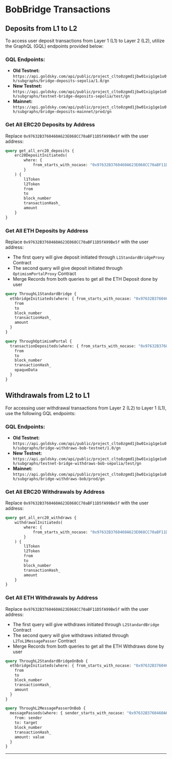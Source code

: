 # BobBridge Transactions

## Deposits from L1 to L2

To access user deposit transactions from Layer 1 (L1) to Layer 2 (L2), utilize the GraphQL (GQL) endpoints provided below:

### GQL Endpoints:

- **Old Testnet:** `https://api.goldsky.com/api/public/project_clto8zgmd1jbw01xig1ge1u0h/subgraphs/bridge-deposits-sepolia/1.0/gn`
- **New Testnet:** `https://api.goldsky.com/api/public/project_clto8zgmd1jbw01xig1ge1u0h/subgraphs/testnet-bridge-deposits-sepolia/test/gn`
- **Mainnet:** `https://api.goldsky.com/api/public/project_clto8zgmd1jbw01xig1ge1u0h/subgraphs/bridge-deposits-mainnet/prod/gn`

### Get All ERC20 Deposits by Address

Replace `0x97632B3760460A623E068CC70aBF11D5fA99Be5f` with the user address:

```graphql
query get_all_erc20_deposits {
    erc20DepositInitiateds(
        where: {
            from_starts_with_nocase: "0x97632B3760460A623E068CC70aBF11D5fA99Be5f"
        }
    ) {
        l1Token
        l2Token
        from
        to
        block_number
        transactionHash_
        amount
    }
}
```

### Get All ETH Deposits by Address

Replace `0x97632B3760460A623E068CC70aBF11D5fA99Be5f` with the user address:

- The first query will give deposit initiated through `L1StandardBridgeProxy` Contract
- The second query will give deposit initiated through `OptimismPortalProxy` Contract
- Merge Records from both queries to get all the ETH Deposit done by user

```graphql
query ThroughL1StandardBridge {
  ethbridgeInitiateds(where: { from_starts_with_nocase: "0x97632B3760460A623E068CC70aBF11D5fA99Be5f" }) {
    from
    to
    block_number
    transactionHash_
    amount
  }
}
```

```graphql
query ThroughOptimismPortal {
  transactionDepositeds(where: { from_starts_with_nocase: "0x97632B3760460A623E068CC70aBF11D5fA99Be5f" }) {
    from
    to
    block_number
    transactionHash_
    opaqueData
  }
}
```

## Withdrawals from L2 to L1

For accessing user withdrawal transactions from Layer 2 (L2) to Layer 1 (L1), use the following GQL endpoints:

### GQL Endpoints:

- **Old Testnet:** `https://api.goldsky.com/api/public/project_clto8zgmd1jbw01xig1ge1u0h/subgraphs/bridge-withdraws-bob-testnet/1.0/gn`
- **New Testnet:** `https://api.goldsky.com/api/public/project_clto8zgmd1jbw01xig1ge1u0h/subgraphs/testnet-bridge-withdraws-bob-sepolia/test/gn`
- **Mainnet:** `https://api.goldsky.com/api/public/project_clto8zgmd1jbw01xig1ge1u0h/subgraphs/bridge-withdraws-bob/prod/gn`

### Get All ERC20 Withdrawals by Address

Replace `0x97632B3760460A623E068CC70aBF11D5fA99Be5f` with the user address:

```graphql
query get_all_erc20_withdraws {
    withdrawalInitiateds(
        where: {
            from_starts_with_nocase: "0x97632B3760460A623E068CC70aBF11D5fA99Be5f"
        }
    ) {
        l1Token
        l2Token
        from
        to
        block_number
        transactionHash_
        amount
    }
}
```

### Get All ETH Withdrawals by Address

Replace `0x97632B3760460A623E068CC70aBF11D5fA99Be5f` with the user address:

- The first query will give withdraws initiated through `L2StandardBridge` Contract
- The second query will give withdraws initiated through `L2ToL1MessagePasser` Contract
- Merge Records from both queries to get all the ETH Withdraws done by user

```graphql
query ThroughL2StandardBridgeOnBob {
  ethbridgeInitiateds(where: { from_starts_with_nocase: "0x97632B3760460A623E068CC70aBF11D5fA99Be5f" }) {
    from
    to
    block_number
    transactionHash_
    amount
  }
}
```

```graphql
query ThroughL2MessagePasserOnBob {
  messagePasseds(where: { sender_starts_with_nocase: "0x97632B3760460A623E068CC70aBF11D5fA99Be5f" }) {
    from: sender
    to: target
    block_number
    transactionHash_
    amount: value
  }
}
```

---
